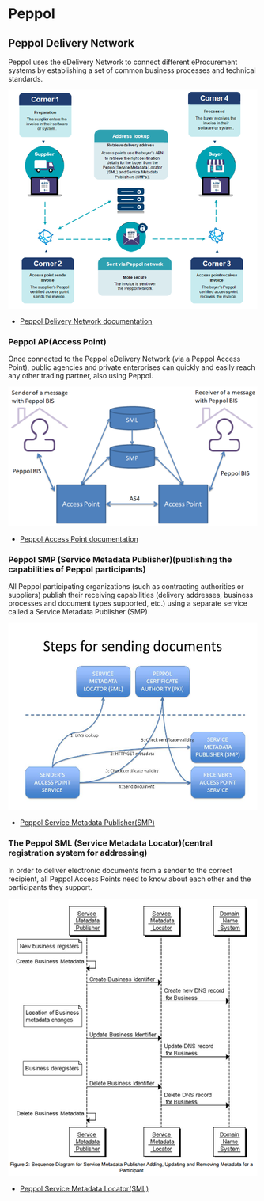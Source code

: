 # Peppol

## Peppol Delivery Network 

Peppol uses the eDelivery Network to connect different eProcurement systems by establishing a set of common business processes and technical standards.

<img src="https://github.com/pondersource/peppol-php/blob/main/docs/pics/peppol-delivery.png?raw=true"/>

* [Peppol Delivery Network documentation](https://eufordigital.eu/steeringcommittee2/images/resources/Day_5_-_Afternoon_side_event_-_OpenPeppol.pdf)

### Peppol AP(Access Point)

Once connected to the Peppol eDelivery Network (via a Peppol Access Point), public agencies and private enterprises can quickly and easily reach any other trading partner, also using Peppol.

<img src="https://github.com/pondersource/peppol-php/blob/main/docs/pics/access-point.png?raw=true"/>

* [Peppol Access Point documentation](https://peppol.eu/wp-content/uploads/2021/02/How-to-set-up-a-Post-Award-Peppol-Access-Point_v1.6.pdf)

### Peppol SMP (Service Metadata Publisher)(publishing the capabilities of Peppol participants)

All Peppol participating organizations (such as contracting authorities or suppliers) publish their receiving capabilities (delivery addresses, business processes and document types supported, etc.) using a separate service called a Service Metadata Publisher (SMP)

<img src="https://github.com/pondersource/peppol-php/blob/main/docs/pics/smp_1.jpg?raw=true"/>

* [Peppol Service Metadata Publisher(SMP)](https://docs.peppol.eu/edelivery/smp/ICT-Transport-SMP_Service_Specification-110.pdf)

### The Peppol SML (Service Metadata Locator)(central registration system for addressing)

In order to deliver electronic documents from a sender to the correct recipient, all Peppol Access Points need to know about each other and the participants they support.

<img src="https://github.com/pondersource/peppol-php/blob/main/docs/pics/sml.png?raw=true"/>

* [Peppol Service Metadata Locator(SML)](https://docs.peppol.eu/edelivery/sml/ICT-Transport-SML_Service_Specification-101.pdf)

